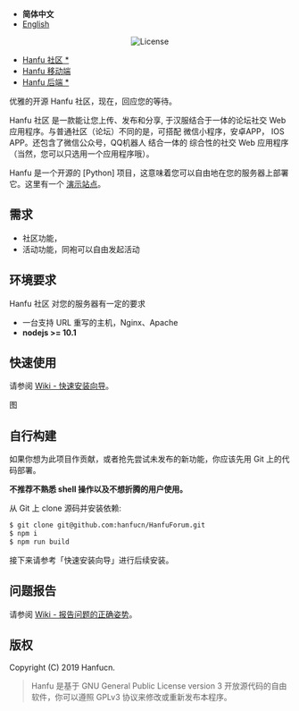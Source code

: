 - <b>简体中文</b>
- [English]()

<p align="center">
    <img src="https://poser.pugx.org/printempw/blessing-skin-server/license" alt="License">
</p>


* [Hanfu 社区 *](https://github.com/hanfucn/HanfuForum)
* [Hanfu 移动端](https://github.com/hanfucn/HanfuApp)
* [Hanfu 后端 *](https://github.com/hanfucn/HanfuRestful/)



优雅的开源 Hanfu 社区，现在，回应您的等待。

Hanfu 社区 是一款能让您上传、发布和分享, 于汉服结合于一体的论坛社交 Web 应用程序。与普通社区（论坛）不同的是，可搭配 微信小程序，安卓APP， IOS APP。还包含了微信公众号，QQ机器人 结合一体的 综合性的社交 Web 应用程序（当然，您可以只选用一个应用程序哦）。

Hanfu 是一个开源的 [Python] 项目，这意味着您可以自由地在您的服务器上部署它。这里有一个 [演示站点](http://www.vdjango.net/)。

需求
-----------
- 社区功能，
- 活动功能，同袍可以自由发起活动

环境要求
-----------
Hanfu 社区 对您的服务器有一定的要求

- 一台支持 URL 重写的主机，Nginx、Apache
- **nodejs >= 10.1**


快速使用
-----------
请参阅 [Wiki - 快速安装向导]()。

图

自行构建
------------
如果你想为此项目作贡献，或者抢先尝试未发布的新功能，你应该先用 Git 上的代码部署。

**不推荐不熟悉 shell 操作以及不想折腾的用户使用。**

从 Git 上 clone 源码并安装依赖:

```bash
$ git clone git@github.com:hanfucn/HanfuForum.git
$ npm i
$ npm run build
```

接下来请参考「快速安装向导」进行后续安装。

问题报告
------------
请参阅 [Wiki - 报告问题的正确姿势]()。

版权
------------
Copyright (C) 2019 Hanfucn.

> Hanfu 是基于 GNU General Public License version 3 开放源代码的自由软件，你可以遵照 GPLv3 协议来修改或重新发布本程序。
